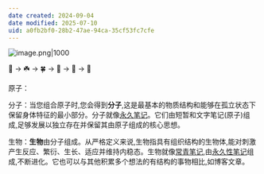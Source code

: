 ```yaml
---
date created: 2024-09-04
date modified: 2025-07-10
uid: a0fb2bf0-28b2-47ae-94ca-35cf53fc7cfe
---
```


![image.png|1000](https://imagehosting4picgo.oss-cn-beijing.aliyuncs.com/imagehosting/fix-dir%2Fpicgo%2Fpicgo-clipboard-images%2F2024%2F09%2F29%2F11-45-43-627a19b112a1a1e05e37ad1f09910306-202409291145611-2ac014.png)

🌱 -> ☘️ -> 🍀 -> 🌿 -> 🌲 -> 🎄

原子：

分子：当您组合原子时,您会得到**分子**,这是最基本的物质结构和能够在孤立状态下保留身体特征的最小部分。分子就像[永久笔记](https://anthonyamar.fr/Zettelkasten/Permanent+notes+to+link+and+develop)。它们由短暂和文字笔记(原子)组成,足够发展以独立存在并保留其由原子组成的核心思想。

生物：**生物**由分子组成。从严格定义来说,生物指具有组织结构的生物体,能对刺激产生反应、繁衍、生长、适应并维持内稳态。生物就像[常青笔记](常青笔记.md),由[永久性笔记](https://anthonyamar.fr/Zettelkasten/Permanent+notes+to+link+and+develop)组成,不断进化。它也可以与其他积累多个想法的有结构的事物相比,如博客文章。
